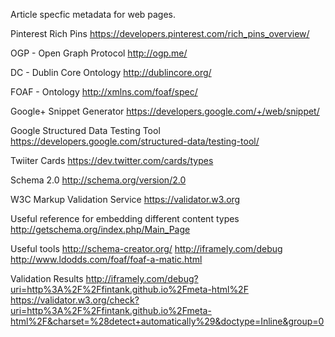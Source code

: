 Article specfic metadata for web pages.

Pinterest Rich Pins
https://developers.pinterest.com/rich_pins_overview/

OGP - Open Graph Protocol
http://ogp.me/

DC - Dublin Core Ontology
http://dublincore.org/

FOAF - Ontology
http://xmlns.com/foaf/spec/

Google+ Snippet Generator
https://developers.google.com/+/web/snippet/

Google Structured Data Testing Tool
https://developers.google.com/structured-data/testing-tool/

Twiiter Cards
https://dev.twitter.com/cards/types

Schema 2.0
http://schema.org/version/2.0

W3C Markup Validation Service
https://validator.w3.org

Useful reference for embedding different content types
http://getschema.org/index.php/Main_Page

Useful tools
http://schema-creator.org/
http://iframely.com/debug
http://www.ldodds.com/foaf/foaf-a-matic.html


Validation Results
http://iframely.com/debug?uri=http%3A%2F%2Ffintank.github.io%2Fmeta-html%2F
https://validator.w3.org/check?uri=http%3A%2F%2Ffintank.github.io%2Fmeta-html%2F&charset=%28detect+automatically%29&doctype=Inline&group=0



